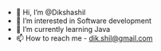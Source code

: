 - 👋 Hi, I’m @Dikshashil
- 👀 I’m interested in Software development
- 🌱 I’m currently learning Java
- 📫 How to reach me - dik.shil@gmail.com

<!---
Dikshashil/Dikshashil is a ✨ special ✨ repository because its `README.md` (this file) appears on your GitHub profile.
You can click the Preview link to take a look at your changes.
--->
